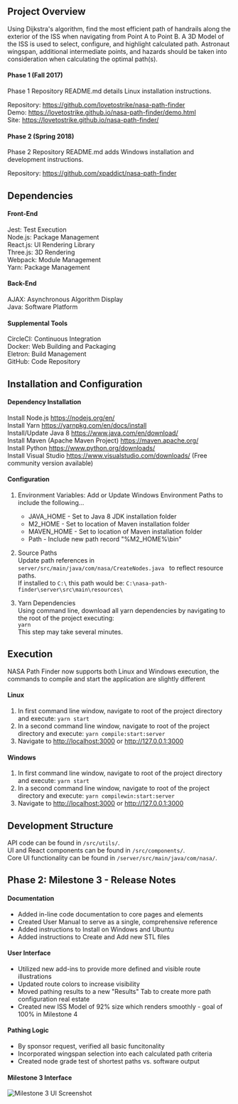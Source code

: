 ## Project Overview
Using Dijkstra's algorithm, find the most efficient path of handrails along the exterior of the ISS when navigating from Point A to Point B.  A 3D Model
of the ISS is used to select, configure, and highlight calculated path.  Astronaut wingspan, additional intermediate points, and hazards should be taken into 
consideration when calculating the optimal path(s).  

#### Phase 1 (Fall 2017)
Phase 1 Repository README.md details Linux installation instructions.  

Repository: <https://github.com/lovetostrike/nasa-path-finder>  
Demo: <https://lovetostrike.github.io/nasa-path-finder/demo.html>  
Site: <https://lovetostrike.github.io/nasa-path-finder/>  

#### Phase 2 (Spring 2018)
Phase 2 Repository README.md adds Windows installation and development instructions.  

Repository: <https://github.com/xpaddict/nasa-path-finder>  

## Dependencies
#### Front-End
Jest: 		Test Execution  
Node.js: 	Package Management  
React.js: 	UI Rendering Library  
Three.js: 	3D Rendering  
Webpack:	Module Management  
Yarn:		Package Management  

#### Back-End
AJAX: 		Asynchronous Algorithm Display  
Java:		Software Platform  

#### Supplemental Tools
CircleCI: 	Continuous Integration  
Docker: 	Web Building and Packaging  
Eletron: 	Build Management  
GitHub:		Code Repository  

## Installation and Configuration

#### Dependency Installation
Install Node.js <https://nodejs.org/en/>  
Install Yarn <https://yarnpkg.com/en/docs/install>  
Install/Update Java 8 <https://www.java.com/en/download/>  
Install Maven (Apache Maven Project) <https://maven.apache.org/>  
Install Python <https://www.python.org/downloads/>  
Install Visual Studio <https://www.visualstudio.com/downloads/> (Free community version available)  

#### Configuration
1. Environment Variables: Add or Update Windows Environment Paths to include the following...   
   - JAVA_HOME - Set to Java 8 JDK installation folder  
   - M2_HOME - Set to location of Maven installation folder  
   - MAVEN_HOME - Set to location of Maven installation folder  
   - Path - Include new path record "%M2_HOME%\bin"  

2. Source Paths  
Update path references in ```server/src/main/java/com/nasa/CreateNodes.java ``` to reflect resource paths.  
If installed to ```C:\``` this path would be: ```C:\nasa-path-finder\server\src\main\resources\```  

3. Yarn Dependencies  
Using command line, download all yarn dependencies by navigating to the root of the project executing:  
```yarn```  
This step may take several minutes.

## Execution
NASA Path Finder now supports both Linux and Windows execution, the commands to compile and start the application are slightly different

#### Linux
1. In first command line window, navigate to root of the project directory and execute: ```yarn start```  
2. In a second command line window, navigate to root of the project directory and execute: ```yarn compile:start:server```  
3. Navigate to <http://localhost:3000> or <http://127.0.0.1:3000>

#### Windows
1. In first command line window, navigate to root of the project directory and execute: ```yarn start```  
2. In a second command line window, navigate to root of the project directory and execute: ```yarn compilewin:start:server```  
3. Navigate to <http://localhost:3000> or <http://127.0.0.1:3000>

## Development Structure
API code can be found in ```/src/utils/```.  
UI and React components can be found in ```/src/components/```.  
Core UI functionality can be found in ```/server/src/main/java/com/nasa/```.  

## Phase 2: Milestone 3 - Release Notes
#### Documentation
- Added in-line code documentation to core pages and elements  
- Created User Manual to serve as a single, comprehensive reference
- Added instructions to Install on Windows and Ubuntu
- Added instructions to Create and Add new STL files

#### User Interface
- Utilized new add-ins to provide more defined and visible route illustrations  
- Updated route colors to increase visibility
- Moved pathing results to a new "Results" Tab to create more path configuration real estate
- Created new ISS Model of 92% size which renders smoothly - goal of 100% in Milestone 4

#### Pathing Logic
- By sponsor request, verified all basic funcitonality
- Incorporated wingspan selection into each calculated path criteria  
- Created node grade test of shortest paths vs. software output 

#### Milestone 3 Interface
![Milestone 3 UI Screenshot](https://imgur.com/a/F7lwj)